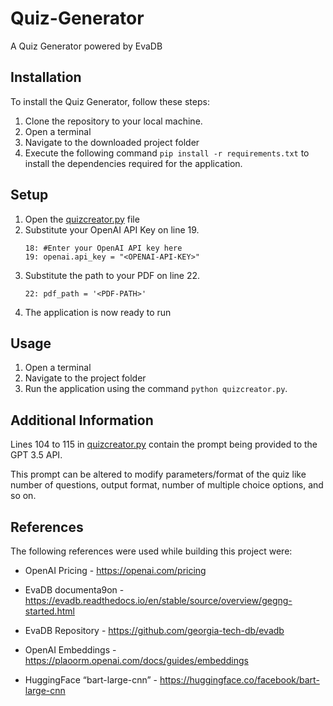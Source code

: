 # Quiz-Generator
A Quiz Generator powered by EvaDB

## Installation

To install the Quiz Generator, follow these steps:

1. Clone the repository to your local machine.
2. Open a terminal
3. Navigate to the downloaded project folder
4. Execute the following command `pip install -r requirements.txt` to install the dependencies required for the application.

## Setup
1. Open the [quizcreator.py](quizcreator.py) file
2. Substitute your OpenAI API Key on line 19.
   ```
   18: #Enter your OpenAI API key here
   19: openai.api_key = "<OPENAI-API-KEY>"
   ```
3. Substitute the path to your PDF on line 22.
    ```
    22: pdf_path = '<PDF-PATH>'
    ```
4. The application is now ready to run

## Usage
1. Open a terminal
2. Navigate to the project folder
3. Run the application using the command `python quizcreator.py`.


## Additional Information

Lines 104 to 115 in [quizcreator.py](quizcreator.py) contain the prompt being provided to the GPT 3.5 API. 

This prompt can be altered to modify parameters/format of the quiz like number of questions, output format, number of multiple choice options, and so on. 

## References

The following references were used while building this project were:

- OpenAI Pricing - https://openai.com/pricing
  
- EvaDB documenta9on - https://evadb.readthedocs.io/en/stable/source/overview/gegng-started.html
  
- EvaDB Repository - https://github.com/georgia-tech-db/evadb
  
- OpenAI Embeddings - https://plaoorm.openai.com/docs/guides/embeddings
  
- HuggingFace “bart-large-cnn” - https://huggingface.co/facebook/bart-large-cnn